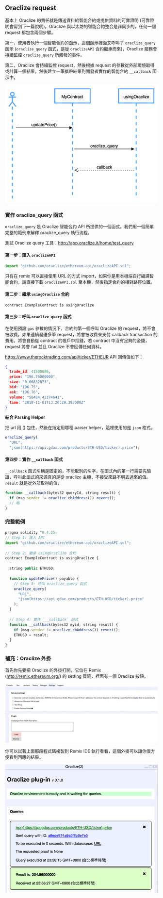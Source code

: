 ## Oraclize request

基本上 Oraclize 的責任就是傳送資料給智能合約或提供資料的可靠證明 (可靠證明會留到下一篇說明)。Oraclize 與以太坊的智能合約整合是非同步的，任何一個 request 都包含兩個步驟。

第一，使用者執行一個智能合約的函示，這個函示裡面又呼叫了 `oraclize_query` 函示 (`oraclize_query` 函式，是從 `oraclizeAPI` 合約繼承而來)，Oraclize 服務會持續監控 `oraclize_query` 所觸發的事件。

第二，Oraclize 會持續監控 request，然後根據 request 的參數從外部環境取得或計算一個結果，然後建立一筆攜帶結果到開發者實作的智能合約 `__callback` 函示中。

![](assets/oraclize/query_flow.png)

### 實作 oraclize_query 函式

`oraclize_query` 是 Oraclize 智能合約 API 所提供的一個函式。我們用一個簡單完整的範例來解釋 oraclize_query 執行流程。

測試 Oraclize query 工具：<http://app.oraclize.it/home/test_query>

#### 第一步：匯入 `oraclizeAPI`

```js
import "github.com/oraclize/ethereum-api/oraclizeAPI.sol";
```

只有在 remix 可以直接使用 URL 的方式 import，如果你是用本機端自行編譯智能合約，請直接下載 `oraclizeAPI.sol` 至本機，然後指定合約的相對路徑位置。

#### 第二步：繼承 `usingOraclize` 合約

```
contract ExampleContract is usingOraclize
```

#### 第三步：呼叫 `oraclize_query` 函式

在使用預設 `gas` 參數的情況下，合約的第一個呼叫 Oraclize 的 request，將不會被收費。如果連續發送多筆 request，將會被收費來支付 callback transaction 的費用。將會自動從 contract 的帳戶中扣錢，若 contract 中沒有足夠的金錢，request 將會 fail 並且 Oraclize 不會回傳任何資料。

<https://www.therocktrading.com/api/ticker/ETHEUR> API 回傳值如下：

```json
{
  trade_id: 41500686,
  price: "196.76000000",
  size: "0.06832073",
  bid: "196.75",
  ask: "196.76",
  volume: "58484.42274641",
  time: "2018-11-01T13:20:29.383000Z"
}
```

**結合 Parsing Helper**

把 url 用 () 包住，然後在指定用哪種 parser helper，這裡使用的是 `json` 格式。

```js
oraclize_query(
  "URL", 
  "json(https://api.gdax.com/products/ETH-USD/ticker).price");
```

#### 第四步：實作 `__callback` 函式

`__callback` 函式名稱是固定的，不能取別的名字，在函式內的第一行需要先驗證，呼叫此函式的來源真的是從 oraclize 主機，不接受來路不明丟過來的值。`result` 就是從外部取得的值，

```js
function __callback(bytes32 queryId, string result) {
  if (msg.sender != oraclize_cbAddress()) revert();
  // 略
}
```

### 完整範例

```js
pragma solidity ^0.4.25;
// Step 1: 匯入 API
import "github.com/oraclize/ethereum-api/oraclizeAPI.sol";

// Step 2: 繼承 usingOraclize 合約
contract ExampleContract is usingOraclize {

  string public ETHUSD;

  function updatePrice() payable {
    // Step 3: 呼叫 oraclize_query 函式
    oraclize_query(
      "URL", 
      "json(https://api.gdax.com/products/ETH-USD/ticker).price"
    );
  }
  
  // Step 4: 實作 `__callback` 函式
  function __callback(bytes32 myid, string result) {
    if (msg.sender != oraclize_cbAddress()) revert();
    ETHUSD = result;
  }
}
```

### 補充：Oraclize 外掛

首先你先要把 Oraclize 的外掛打開，它位在 Remix (<http://remix.ethereum.org/>) 的 setting 頁籤，裡面有一個 Oraclize 按鈕。

![](assets/oraclize/remix_setting_tab.png)

你可以試著上面那段程式碼複製到 Remix IDE 執行看看，這個外掛可以讓你很方便看到回應的結果。

![](assets/oraclize/plugin.png)